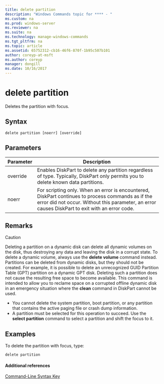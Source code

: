 ```yaml
---
title: delete partition
description: "Windows Commands topic for **** - "
ms.custom: na
ms.prod: windows-server
ms.reviewer: na
ms.suite: na
ms.technology: manage-windows-commands
ms.tgt_pltfrm: na
ms.topic: article
ms.assetid: 65752312-cb16-46f6-870f-1b95c507b101
author: coreyp-at-msft
ms.author: coreyp
manager: dongill
ms.date: 10/16/2017
---
```


# delete partition



Deletes the partition with focus.

## Syntax

```
delete partition [noerr] [override]
```

## Parameters

|Parameter|Description|
|---------|-----------|
|override|Enables DiskPart to delete any partition regardless of type. Typically, DiskPart only permits you to delete known data partitions.|
|noerr|For scripting only. When an error is encountered, DiskPart continues to process commands as if the error did not occur. Without this parameter, an error causes DiskPart to exit with an error code.|

## Remarks

> [!CAUTION]
> Deleting a partition on a dynamic disk can delete all dynamic volumes on the disk, thus destroying any data and leaving the disk in a corrupt state. To delete a dynamic volume, always use the **delete volume** command instead. Partitions can be deleted from dynamic disks, but they should not be created. For example, it is possible to delete an unrecognized GUID Partition Table (GPT) partition on a dynamic GPT disk. Deleting such a partition does not cause the resulting free space to become available. This command is intended to allow you to reclame space on a corrupted offline dynamic disk in an emergency situation where the **clean** command in DiskPart cannot be used.
> -   You cannot delete the system partition, boot partition, or any partition that contains the active paging file or crash dump information.
> -   A partition must be selected for this operation to succeed. Use the **select partition** command to select a partition and shift the focus to it.

## <a name="BKMK_examples"></a>Examples

To delete the partition with focus, type:
```
delete partition
```

#### Additional references

[Command-Line Syntax Key](command-line-syntax-key.md)

